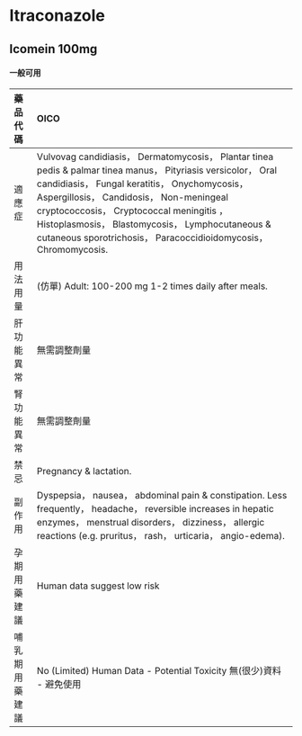 # Itraconazole

## Icomein 100mg

#### 一般可用

| 藥品代碼       | OICO                                                                                                                                                                                                                                                                                                                                                                          |
|:---------------|:------------------------------------------------------------------------------------------------------------------------------------------------------------------------------------------------------------------------------------------------------------------------------------------------------------------------------------------------------------------------------|
| 適應症         | Vulvovag candidiasis， Dermatomycosis， Plantar tinea pedis & palmar tinea manus， Pityriasis versicolor， Oral candidiasis， Fungal keratitis， Onychomycosis， Aspergillosis， Candidosis， Non-meningeal cryptococcosis， Cryptococcal meningitis ， Histoplasmosis， Blastomycosis， Lymphocutaneous & cutaneous sporotrichosis， Paracoccidioidomycosis， Chromomycosis. |
| 用法用量       | (仿單) Adult: 100-200 mg 1-2 times daily after meals.                                                                                                                                                                                                                                                                                                                         |
| 肝功能異常     | 無需調整劑量                                                                                                                                                                                                                                                                                                                                                                  |
| 腎功能異常     | 無需調整劑量                                                                                                                                                                                                                                                                                                                                                                  |
| 禁忌           | Pregnancy & lactation.                                                                                                                                                                                                                                                                                                                                                        |
| 副作用         | Dyspepsia， nausea， abdominal pain & constipation. Less frequently， headache， reversible increases in hepatic enzymes， menstrual disorders， dizziness， allergic reactions (e.g. pruritus， rash， urticaria， angio-edema).                                                                                                                                             |
| 孕期用藥建議   | Human data suggest low risk                                                                                                                                                                                                                                                                                                                                                   |
| 哺乳期用藥建議 | No (Limited) Human Data - Potential Toxicity 無(很少)資料 - 避免使用                                                                                                                                                                                                                                                                                                          |


